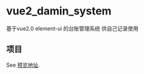 # vue2_damin_system
 基于vue2.0 element-ui 的台账管理系统 供自己记录使用
##  项目
See [预览地址](http://wuguosong.top:8080/init/).
